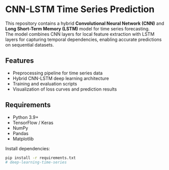 # CNN-LSTM Time Series Prediction

This repository contains a hybrid **Convolutional Neural Network (CNN)** and **Long Short-Term Memory (LSTM)** model for time series forecasting.  
The model combines CNN layers for local feature extraction with LSTM layers for capturing temporal dependencies, enabling accurate predictions on sequential datasets.

## Features
- Preprocessing pipeline for time series data  
- Hybrid CNN-LSTM deep learning architecture  
- Training and evaluation scripts  
- Visualization of loss curves and prediction results  

## Requirements
- Python 3.9+
- TensorFlow / Keras
- NumPy
- Pandas
- Matplotlib

Install dependencies:
```bash
pip install -r requirements.txt
# deep-learning-time-series
